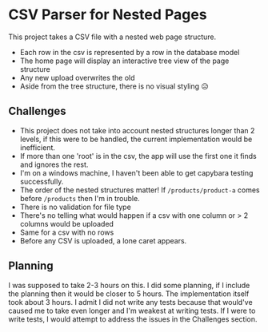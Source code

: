 # CSV Parser for Nested Pages

This project takes a CSV file with a nested web page structure.

* Each row in the csv is represented by a row in the database model
* The home page will display an interactive tree view of the page structure
* Any new upload overwrites the old
* Aside from the tree structure, there is no visual styling 😥

## Challenges

* This project does not take into account nested structures longer than 2 levels, if this were to be handled, the current implementation would be inefficient. 
* If more than one 'root' is in the csv, the app will use the first one it finds and ignores the rest.
* I'm on a windows machine, I haven't been able to get capybara testing successfully.
* The order of the nested structures matter! If `/products/product-a` comes before `/products` then I'm in trouble.
* There is no validation for file type
* There's no telling what would happen if a csv with one column or > 2 columns would be uploaded
* Same for a csv with no rows
* Before any CSV is uploaded, a lone caret appears.

## Planning

I was supposed to take 2-3 hours on this. I did some planning, if I include the planning then it would be closer to 5 hours. The implementation itself took about 3 hours. I admit I did not write any tests because that would've caused me to take even longer and I'm weakest at writing tests. If I were to write tests, I would attempt to address the issues in the Challenges section.